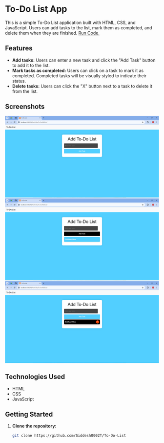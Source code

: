 # To-Do List App

This is a simple To-Do List application built with HTML, CSS, and JavaScript. Users can add tasks to the list, mark them as completed, and delete them when they are finished.
<a href="https://siddesh0002t.github.io/To-Do-List"/>Run Code.</a>
## Features

- **Add tasks:** Users can enter a new task and click the "Add Task" button to add it to the list.
- **Mark tasks as completed:** Users can click on a task to mark it as completed. Completed tasks will be visually styled to indicate their status.
- **Delete tasks:** Users can click the "X" button next to a task to delete it from the list.
## Screenshots
![Screenshot 1](img/S1.png)
![Screenshot 2](img/S2.png)
![Screenshot 3](img/S3.png)
## Technologies Used

- HTML
- CSS
- JavaScript

## Getting Started

1. **Clone the repository:**
   ```bash
   git clone https://github.com/Siddesh0002T/To-Do-List
